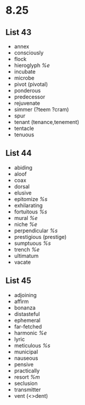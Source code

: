 # 8.25
## List 43
* annex
* consciously
* flock
* hieroglyph *%e*
* incubate
* microbe
* pivot (pivotal)
* ponderous
* predecessor
* rejuvenate
* simmer (?teem ?cram)
* spur
* tenant (tenance,tenement)
* tentacle
* tenuous

## List 44
* abiding
* aloof
* coax
* dorsal
* elusive
* epitomize *%s*
* exhilarating
* fortuitous *%s*
* mural *%e*
* niche *%e*
* perpendicular *%s*
* prestigious (prestige)
* sumptuous *%s*
* trench *%e*
* ultimatum
* vacate

## List 45
* adjoining
* affirm
* bonanza
* distasteful
* ephemeral
* far-fetched
* harmonic *%e*
* lyric
* meticulous *%s*
* municipal
* nauseous
* pensive
* practically
* resort *%m*
* seclusion
* transmitter
* vent (<>dent)